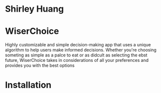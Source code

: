 # Shirley Huang

# WiserChoice
Highly customizable and simple decision-making app that uses a unique algorithm to help users make informed decisions. Whether you're choosing someting as simple as a palce to eat or as didcult as selecting the ebst future, WiserChoice takes in considerations of all your preferences and provides you with the best options

# Installation


